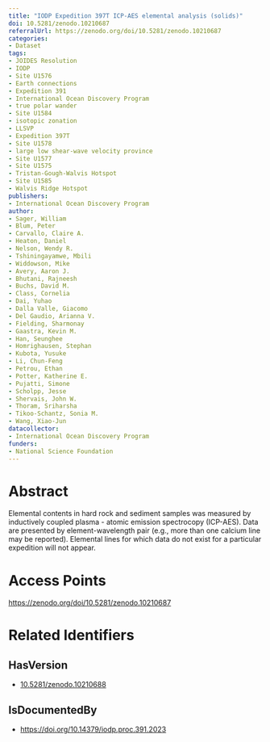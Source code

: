 ```yaml
---
title: "IODP Expedition 397T ICP-AES elemental analysis (solids)"
doi: 10.5281/zenodo.10210687
referralUrl: https://zenodo.org/doi/10.5281/zenodo.10210687
categories:
- Dataset
tags:
- JOIDES Resolution
- IODP
- Site U1576
- Earth connections
- Expedition 391
- International Ocean Discovery Program
- true polar wander
- Site U1584
- isotopic zonation
- LLSVP
- Expedition 397T
- Site U1578
- large low shear-wave velocity province
- Site U1577
- Site U1575
- Tristan-Gough-Walvis Hotspot
- Site U1585
- Walvis Ridge Hotspot
publishers:
- International Ocean Discovery Program
author:
- Sager, William
- Blum, Peter
- Carvallo, Claire A.
- Heaton, Daniel
- Nelson, Wendy R.
- Tshiningayamwe, Mbili
- Widdowson, Mike
- Avery, Aaron J.
- Bhutani, Rajneesh
- Buchs, David M.
- Class, Cornelia
- Dai, Yuhao
- Dalla Valle, Giacomo
- Del Gaudio, Arianna V.
- Fielding, Sharmonay
- Gaastra, Kevin M.
- Han, Seunghee
- Homrighausen, Stephan
- Kubota, Yusuke
- Li, Chun-Feng
- Petrou, Ethan
- Potter, Katherine E.
- Pujatti, Simone
- Scholpp, Jesse
- Shervais, John W.
- Thoram, Sriharsha
- Tikoo-Schantz, Sonia M.
- Wang, Xiao-Jun
datacollector:
- International Ocean Discovery Program
funders:
- National Science Foundation
---
```


# Abstract
Elemental contents in hard rock and sediment samples was measured by inductively coupled plasma - atomic emission spectrocopy (ICP-AES). Data are presented by element-wavelength pair (e.g., more than one calcium line may be reported). Elemental lines for which data do not exist for a particular expedition will not appear.

# Access Points
https://zenodo.org/doi/10.5281/zenodo.10210687

# Related Identifiers
## HasVersion
- [10.5281/zenodo.10210688](../../10.5281/zenodo.10210688/)
## IsDocumentedBy
- https://doi.org/10.14379/iodp.proc.391.2023